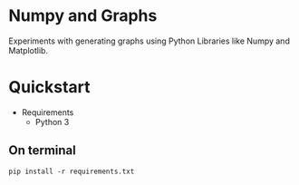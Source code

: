 # Numpy and Graphs
Experiments with generating graphs using Python Libraries like Numpy and Matplotlib. 

# Quickstart

- Requirements
    - Python 3

## On terminal 
    pip install -r requirements.txt

